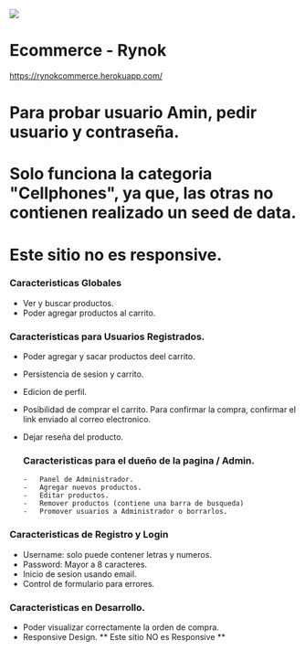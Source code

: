 ![](https://i.postimg.cc/ZB6fdkbt/rynok.png)

# Ecommerce - Rynok
https://rynokcommerce.herokuapp.com/

# Para probar usuario Amin, pedir usuario y contraseña.
# Solo funciona la categoria "Cellphones", ya que, las otras no contienen realizado un seed de data.
# Este sitio no es responsive.

### Caracteristicas Globales

-   Ver y buscar productos.
-   Poder agregar productos al carrito.


### Caracteristicas para Usuarios Registrados.

-   Poder agregar y sacar productos deel carrito.
-   Persistencia de sesion y carrito.
-   Edicion de perfil.
-   Posibilidad de comprar el carrito. Para confirmar la compra, confirmar el link enviado al correo electronico.
-   Dejar reseña del producto.

    ### Caracteristicas para el dueño de la pagina / Admin.
    
        -   Panel de Administrador.
        -   Agregar nuevos productos.
        -   Editar productos.
        -   Remover productos (contiene una barra de busqueda)
        -   Promover usuarios a Administrador o borrarlos.        

### Caracteristicas de Registro y Login

-   Username: solo puede contener letras y numeros.
-   Password: Mayor a 8 caracteres.
-   Inicio de sesion usando email.
-   Control de formulario para errores.

### Caracteristicas en Desarrollo.

-   Poder visualizar correctamente la orden de compra.
-   Responsive Design. ** Este sitio NO es Responsive **

